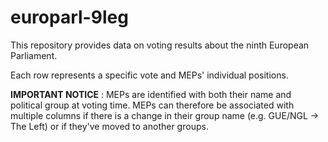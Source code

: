 # europarl-9leg

This repository provides data on voting results about the ninth European Parliament.

Each row represents a specific vote and MEPs' individual positions.

**IMPORTANT NOTICE** : MEPs are identified with both their name and political group at voting time. MEPs can therefore be associated with multiple columns if there is a change in their group name (e.g. GUE/NGL → The Left) or if they've moved to another groups.